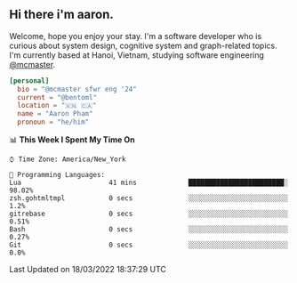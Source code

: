 <h2><b>Hi there i'm aaron. </b></h2>

Welcome, hope you enjoy your stay. I'm a software developer who is curious about system design, cognitive system and graph-related topics. I'm currently based at Hanoi, Vietnam, studying software engineering [@mcmaster](https://www.mcmaster.ca/).

```toml
[personal]
  bio = "@mcmaster sfwr eng '24"
  current = "@bentoml"
  location = "🇻🇳 🇨🇦"
  name = "Aaron Pham"
  pronoun = "he/him"
```
<!--<img src="https://github-readme-stats.vercel.app/api?username=aarnphm&show_icons=true&count_private=true&theme=dark" height="170"/>-->
<!--<img src="https://github-readme-stats.vercel.app/api/top-langs/?username=aarnphm&layout=compact&hide=css&theme=dark" height="170" />-->

<!--START_SECTION:waka-->
📊 **This Week I Spent My Time On** 

```text
⌚︎ Time Zone: America/New_York

💬 Programming Languages: 
Lua                      41 mins             ████████████████████████░   98.02% 
zsh.gohtmltmpl           0 secs              ░░░░░░░░░░░░░░░░░░░░░░░░░   1.2% 
gitrebase                0 secs              ░░░░░░░░░░░░░░░░░░░░░░░░░   0.51% 
Bash                     0 secs              ░░░░░░░░░░░░░░░░░░░░░░░░░   0.27% 
Git                      0 secs              ░░░░░░░░░░░░░░░░░░░░░░░░░   0.0%

```


 Last Updated on 18/03/2022 18:37:29 UTC
<!--END_SECTION:waka-->
